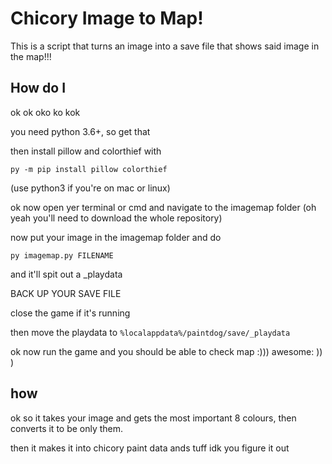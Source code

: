 # Chicory Image to Map!
This is a script that turns an image into a save file that shows said image in the map!!!

## How do I

ok ok oko ko kok 

you need python 3.6+, so get that

then install pillow and colorthief with

```py -m pip install pillow colorthief```

(use python3 if you're on mac or linux)

ok now open yer terminal or cmd and navigate to the imagemap folder (oh yeah you'll need to download the whole repository)

now put your image in the imagemap folder and do

```py imagemap.py FILENAME```

and it'll spit out a _playdata

BACK UP YOUR SAVE FILE

close the game if it's running

then move the playdata to `%localappdata%/paintdog/save/_playdata`

ok now run the game and you should be able to check map :))) awesome: )) )

## how

ok so it takes your image and gets the most important 8 colours, then converts it to be only them.

then it makes it into chicory paint data  ands tuff idk you figure it out
